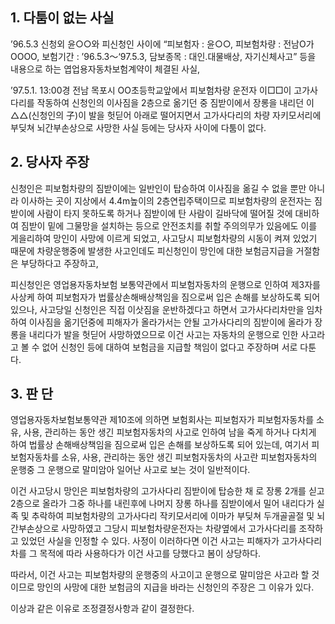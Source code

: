 ## 1. 다툼이 없는 사실

’96.5.3 신청외 윤○○와 피신청인 사이에 “피보험자 : 윤○○, 피보험차량 : 전남O가OOOO, 보험기간 : ’96.5.3～‘97.5.3, 담보종목 : 대인․대물배상, 자기신체사고” 등을 내용으로 하는 엽업용자동차보험계약이 체결된 사실,

’97.5.1. 13:00경 전남 목포시 OO초등학교앞에서 피보험차량 운전자 이□□이 고가사다리를 작동하여 신청인의 이사짐을 2층으로 옮기던 중 짐받이에서 장롱을 내리던 이△△(신청인의 子)이 발을 헛딛어 아래로 떨어지면서 고가사다리의 차량 자키모서리에 부딪쳐 뇌간부손상으로 사망한 사실 등에는 당사자 사이에 다툼이 없다.

## 2. 당사자 주장


신청인은 피보험차량의 짐받이에는 일반인이 탑승하여 이사짐을 옮길 수 없을 뿐만 아니라 이사하는 곳이 지상에서 4.4m높이의 2층연립주택이므로 피보험차량의 운전자는 짐받이에 사람이 타지 못하도록 하거나 짐받이에 탄 사람이 길바닥에 떨어질 것에 대비하여 짐받이 밑에 그물망을 설치하는 등으로 안전조치를 취할 주의의무가 있음에도 이를 게을리하여 망인이 사망에 이르게 되었고, 사고당시 피보험차량의 시동이 켜져 있었기 때문에 차량운행중에 발생한 사고인데도 피신청인이 망인에 대한 보험금지급을 거절함은 부당하다고 주장하고,

피신청인은 영업용자동차보험 보통약관에서 피보험자동차의 운행으로 인하여 제3자를 사상케 하여 피보험자가 법률상손해배상책임을 짐으로써 입은 손해를 보상하도록 되어 있으나, 사고당일 신청인은 직접 이삿짐을 운반하겠다고 하면서 고가사다리차만을 임차하여 이사짐을 옮기던중에 피해자가 올라가서는 안될 고가사다리의 짐받이에 올라가 장롱을 내리다가 발을 헛딛어 사망하였으므로 이건 사고는 자동차의 운행으로 인한 사고라고 볼 수 없어 신청인 등에 대하여 보험금을 지급할 책임이 없다고 주장하며 서로 다툰다.

## 3. 판  단

영업용자동차보험보통약관 제10조에 의하면 보험회사는 피보험자가 피보험자동차를 소유, 사용, 관리하는 동안 생긴 피보험자동차의 사고로 인하여 남을 죽게 하거나 다치게 하여 법률상 손해배상책임을 짐으로써 입은 손해를 보상하도록 되어 있는데, 여기서 피보험자동차를 소유, 사용, 관리하는 동안 생긴 피보험자동차의 사고란 피보험자동차의 운행중 그 운행으로 말미암아 일어난 사고로 보는 것이 일반적이다.

이건 사고당시 망인은 피보험차량의 고가사다리 짐받이에 탑승한 채 로 장롱 2개를 싣고 2층으로 올라가 그중 하나를 내린후에 나머지 장롱 하나를 짐받이에서 밀어 내리다가 실족 및 추락하여 피보험차량의 고가사다리 작키모서리에 이마가 부딪쳐 두개골골절 및 뇌간부손상으로 사망하였고 그당시 피보험차량운전자는 차량옆에서 고가사다리를 조작하고 있었던 사실을 인정할 수 있다. 사정이 이러하다면 이건 사고는 피해자가 고가사다리차를 그 목적에 따라 사용하다가 이건 사고를 당했다고 봄이 상당하다.

따라서, 이건 사고는 피보험차량의 운행중의 사고이고 운행으로 말미암은 사고라 할 것이므로 망인의 사망에 대한 보험금의 지급을 바라는 신청인의 주장은 그 이유가 있다.

이상과 같은 이유로 조정결정사항과 같이 결정한다.
